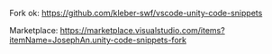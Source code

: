 Fork ok: https://github.com/kleber-swf/vscode-unity-code-snippets

Marketplace: https://marketplace.visualstudio.com/items?itemName=JosephAn.unity-code-snippets-fork
